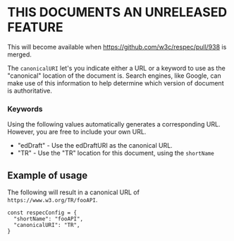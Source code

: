 # THIS DOCUMENTS AN UNRELEASED FEATURE 
This will become available when https://github.com/w3c/respec/pull/938 is merged. 

The `canonicalURI` let's you indicate either a URL or a keyword to use as the "canonical" location of the document is. Search engines, like Google, can make use of this information to help determine which version of document is authoritative. 

### Keywords
Using the following values automatically generates a corresponding URL. However, you are free to include your own URL.  
 
 * "edDraft" - Use the edDraftURI as the canonical URL.
 * "TR" - Use the "TR" location for this document, using the `shortName`

## Example of usage
The following will result in a canonical URL of `https://www.w3.org/TR/fooAPI`.

```JS
const respecConfig = {
  "shortName": "fooAPI",
  "canonicalURI": "TR",
}
```